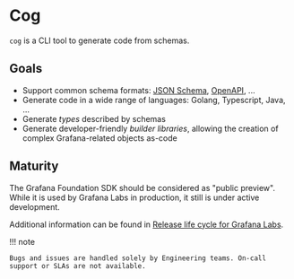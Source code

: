 # Cog

`cog` is a CLI tool to generate code from schemas.

## Goals

* Support common schema formats: [JSON Schema](https://json-schema.org/), [OpenAPI](https://www.openapis.org/), ...
* Generate code in a wide range of languages: Golang, Typescript, Java, ...
* Generate *types* described by schemas
* Generate developer-friendly *builder libraries*, allowing the creation of complex Grafana-related objects as-code

## Maturity

The Grafana Foundation SDK should be considered as "public preview". While it is used by Grafana Labs in production, it still is under active development.

Additional information can be found in [Release life cycle for Grafana Labs](https://grafana.com/docs/release-life-cycle/).

!!! note

    Bugs and issues are handled solely by Engineering teams. On-call support or SLAs are not available.